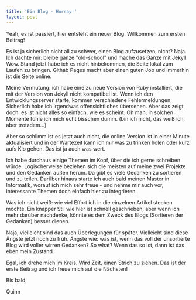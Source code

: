 ```yaml
---
title: 'Ein Blog - Hurray!'
layout: post
---
```


Yeah, es ist passiert, hier entsteht ein neuer Blog. Willkommen zum ersten Beitrag!

Es ist ja sicherlich nicht all zu schwer, einen Blog aufzusetzen, nicht? Naja. Ich dachte mir: bleibe ganze "old-school" und mache das Ganze mit Jekyll. Wow. Stand jetzt habe ich es nicht hinbekommen, die Seite lokal zum Laufen zu bringen. Githab Pages macht aber einen guten Job und immerhin ist die Seite online.

Meine Vermutung: ich habe eine zu neue Version von Ruby installiert, die mit der Version von Jekyll nicht kompatibel ist. Wenn ich den Entwicklungsserver starte, kommen verschiedene Fehlermeldungen. Sicherlich habe ich irgendwas offensichtliches übersehen. Aber das zeigt doch: es ist nicht alles so einfach, wie es scheint. Oh man, in solchen Momente fühle ich mich echt bisschen dumm. (bin ich nicht, das weiß ich, aber trotzdem...)

Aber so schlimm ist es jetzt auch nicht, die online Version ist in einer Minute aktualisiert und in der Wartezeit kann ich mir was zu trinken holen oder kurz aufs Klo gehen. Das ist ja auch was wert.

Ich habe durchaus einige Themen im Kopf, über die ich gerne schreiben würde. Logischerweise beziehen sich die meisten auf meine zwei Projekte und den Gedanken außen herum. Da gibt es viele Gedanken zu sortieren und zu teilen. Darüber hinaus starte ich auch bald meinen Master in Informatik, worauf ich mich sehr freue - und nehme mir auch vor, interessante Themen doch einfach hier zu integrieren.

Was ich nicht weiß: wie viel Effort ich in die einzelnen Artikel stecken möchte. Ein knapper Stil wie hier ist schnell geschrieben, aber wenn ich mehr darüber nachdenke, könnte es dem Zweck des Blogs (Sortieren der Gedanken) besser dienen.

Naja, vielleicht sind das auch Überlegungen für später. Vielleicht sind diese Ängste jetzt noch zu früh. Ängste wie: was ist, wenn das voll der unsortierte Blog wird voller wirren Gedanken? So what? Wenn das so ist, dann ist das eben mein Zustand.

Egal, ich drehe mich im Kreis. Wird Zeit, einen Strich zu ziehen. Das ist der erste Beitrag und ich freue mich auf die Nächsten!

Bis bald,

Quinn
